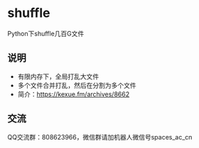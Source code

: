 # shuffle

Python下shuffle几百G文件

## 说明
- 有限内存下，全局打乱大文件
- 多个文件合并打乱，然后在分割为多个文件
- 简介：https://kexue.fm/archives/8662

## 交流
QQ交流群：808623966，微信群请加机器人微信号spaces_ac_cn
